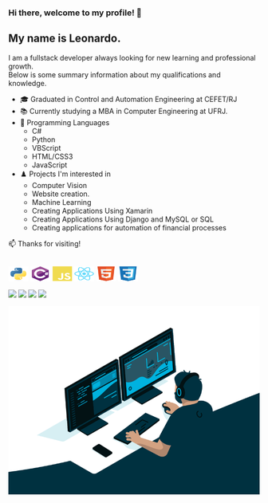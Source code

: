 ### Hi there, welcome to my profile! 👋

My name is Leonardo. 
-----------------------------------
I am a fullstack developer always looking for new learning and professional growth. <br>
Below is some summary information about my qualifications and knowledge.

<div>
  <ul>
    <li> 🎓 Graduated in Control and Automation Engineering at CEFET/RJ </li>
    <li> 📚  Currently studying a MBA in Computer Engineering at UFRJ. </li>
     <li> 🎯 Programming Languages 
       <ul>        
         <li>  C# </li>
         <li>  Python </li>
         <li>  VBScript </li>
         <li>  HTML/CSS3 </li>
        <li>  JavaScript </li>    
      </ul>
    </li>
    <li> ♟️ Projects I'm interested in 
      <ul>        
         <li>  Computer Vision </li>
         <li>  Website creation. </li>  
         <li>  Machine Learning </li>
         <li>  Creating Applications Using Xamarin </li>        
         <li>  Creating Applications Using Django and MySQL or SQL</li>                 
        <li>  Creating applications for automation of financial processes </li>
      </ul>
    </li>
</div>
  
📫 Thanks for visiting!

<div style="display: inline_block"><br>
  <img align="center" alt="Leo-Python" height="30" width="40" src="https://raw.githubusercontent.com/devicons/devicon/master/icons/python/python-original.svg">
  <img align="center" alt="Leo-Csharp" height="30" width="40" src="https://raw.githubusercontent.com/devicons/devicon/master/icons/csharp/csharp-original.svg">
  <img align="center" alt="Leo-Js" height="30" width="40" src="https://raw.githubusercontent.com/devicons/devicon/master/icons/javascript/javascript-plain.svg">
  <img align="center" alt="Leo-React" height="30" width="40" src="https://raw.githubusercontent.com/devicons/devicon/master/icons/react/react-original.svg">
  <img align="center" alt="Leo-HTML" height="30" width="40" src="https://raw.githubusercontent.com/devicons/devicon/master/icons/html5/html5-original.svg">
  <img align="center" alt="Leo-CSS" height="30" width="40" src="https://raw.githubusercontent.com/devicons/devicon/master/icons/css3/css3-original.svg">  
</div>
<br>
    
 
<div> 
  <a href="https://instagram.com/leonardo.antunes.54" target="_blank"><img src="https://img.shields.io/badge/-Instagram-%23E4405F?style=for-the-badge&logo=instagram&logoColor=white" target="_blank"></a>
  <a href = "mailto:antunesleonardo12@gmail.com"><img src="https://img.shields.io/badge/-Gmail-%23333?style=for-the-badge&logo=gmail&logoColor=white" target="_blank"></a>
  <a href="https://www.linkedin.com/in/leonardo-antunes-dos-santos-b37372a7" target="_blank"><img src="https://img.shields.io/badge/-LinkedIn-%230077B5?style=for-the-badge&logo=linkedin&logoColor=white" target="_blank"></a>  
   <a href="https://api.whatsapp.com/send?phone=+55021997007066" target="_blank"><img src="https://img.shields.io/badge/WhatsApp-25D366?style=for-the-badge&logo=whatsapp&logoColor=white" target="_blank"></a>   
</div>
  
<a target="_blank"><img src="https://github.com/Antunes1993/Antunes1993/blob/main/code.gif" target="_blank"></a>  
  
  
